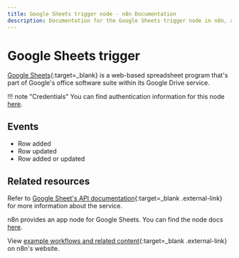 ```yaml
---
title: Google Sheets trigger node - n8n Documentation
description: Documentation for the Google Sheets trigger node in n8n, a workflow automation platform. Includes details of operations and configuration, and links to examples and credentials information.
---
```


# Google Sheets trigger

[Google Sheets](https://www.google.com/sheets){:target=_blank} is a web-based spreadsheet program that's part of Google's office software suite within its Google Drive service.

!!! note "Credentials"
    You can find authentication information for this node [here](/integrations/builtin/credentials/google/).

## Events

* Row added
* Row updated
* Row added or updated

## Related resources

Refer to [Google Sheet's API documentation](https://developers.google.com/sheets/api){:target=_blank .external-link} for more information about the service.

n8n provides an app node for Google Sheets. You can find the node docs [here](/integrations/builtin/app-nodes/n8n-nodes-base.googlesheets/).

View [example workflows and related content](https://n8n.io/integrations/google-sheets-trigger/){:target=_blank .external-link} on n8n's website.

